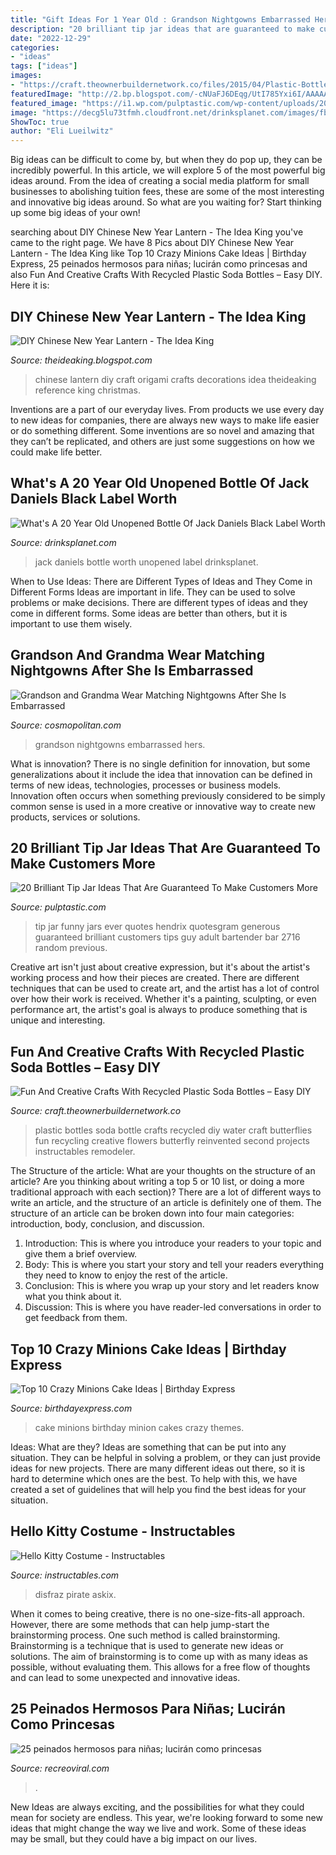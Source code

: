```yaml
---
title: "Gift Ideas For 1 Year Old : Grandson Nightgowns Embarrassed Hers"
description: "20 brilliant tip jar ideas that are guaranteed to make customers more"
date: "2022-12-29"
categories:
- "ideas"
tags: ["ideas"]
images:
- "https://craft.theownerbuildernetwork.co/files/2015/04/Plastic-Bottle-Ideas002.jpg"
featuredImage: "http://2.bp.blogspot.com/-cNUaFJ6DEqg/UtI785Yxi6I/AAAAAAAAIn0/V4d8E-btGf8/s1600/15.jpg"
featured_image: "https://i1.wp.com/pulptastic.com/wp-content/uploads/2014/07/these-tip-jars-will-definitely-get-money-16.jpg?resize=500%2C667"
image: "https://decg5lu73tfmh.cloudfront.net/drinksplanet.com/images/fbfiles/images/20150519_112005-27bb3b93a9d593d44a029eb52bcdff50_v_1432049405.jpg"
ShowToc: true
author: "Eli Lueilwitz"
---
```



Big ideas can be difficult to come by, but when they do pop up, they can be incredibly powerful. In this article, we will explore 5 of the most powerful big ideas around. From the idea of creating a social media platform for small businesses to abolishing tuition fees, these are some of the most interesting and innovative big ideas around. So what are you waiting for? Start thinking up some big ideas of your own!

	

		
searching about DIY Chinese New Year Lantern - The Idea King you've came to the right page. We have 8 Pics about DIY Chinese New Year Lantern - The Idea King like Top 10 Crazy Minions Cake Ideas | Birthday Express, 25 peinados hermosos para niñas; lucirán como princesas and also Fun And Creative Crafts With Recycled Plastic Soda Bottles – Easy DIY. Here it is:
		
    
## DIY Chinese New Year Lantern - The Idea King

<img loading=lazy src="http://2.bp.blogspot.com/-cNUaFJ6DEqg/UtI785Yxi6I/AAAAAAAAIn0/V4d8E-btGf8/s1600/15.jpg" onerror="this.onerror=null;this.src='https://tse3.mm.bing.net/th?id=OIP.YYPNQGheyVAewFeVEZ-NJAHaJ4&amp;pid=15.1';" alt="DIY Chinese New Year Lantern - The Idea King">

_Source: theideaking.blogspot.com_

>chinese lantern diy craft origami crafts decorations idea theideaking reference king christmas. 

	

Inventions are a part of our everyday lives. From products we use every day to new ideas for companies, there are always new ways to make life easier or do something different. Some inventions are so novel and amazing that they can’t be replicated, and others are just some suggestions on how we could make life better.

    
## What&#039;s A 20 Year Old Unopened Bottle Of Jack Daniels Black Label Worth

<img loading=lazy src="https://decg5lu73tfmh.cloudfront.net/drinksplanet.com/images/fbfiles/images/20150519_112005-27bb3b93a9d593d44a029eb52bcdff50_v_1432049405.jpg" onerror="this.onerror=null;this.src='https://tse4.mm.bing.net/th?id=OIP.hOmW6_zMHDY7Y1B9IhgMywHaNL&amp;pid=15.1';" alt="What&#039;s A 20 Year Old Unopened Bottle Of Jack Daniels Black Label Worth">

_Source: drinksplanet.com_

>jack daniels bottle worth unopened label drinksplanet. 

	

When to Use Ideas: There are Different Types of Ideas and They Come in Different Forms
Ideas are important in life. They can be used to solve problems or make decisions. There are different types of ideas and they come in different forms. Some ideas are better than others, but it is important to use them wisely.

    
## Grandson And Grandma Wear Matching Nightgowns After She Is Embarrassed

<img loading=lazy src="https://media.hearstapps.com/cosmopolitan/assets/15/06/1024x1365/gallery_nrm_1422975233-jfcb5rj.jpg?width=480&amp;auto=webp&amp;optimize=medium" onerror="this.onerror=null;this.src='https://tse4.mm.bing.net/th?id=OIP.8rsGsn_-aWp8k41SHO8exQHaJ4&amp;pid=15.1';" alt="Grandson and Grandma Wear Matching Nightgowns After She Is Embarrassed">

_Source: cosmopolitan.com_

>grandson nightgowns embarrassed hers. 

	

What is innovation?
There is no single definition for innovation, but some generalizations about it include the idea that innovation can be defined in terms of new ideas, technologies, processes or business models. Innovation often occurs when something previously considered to be simply common sense is used in a more creative or innovative way to create new products, services or solutions.

    
## 20 Brilliant Tip Jar Ideas That Are Guaranteed To Make Customers More

<img loading=lazy src="https://i1.wp.com/pulptastic.com/wp-content/uploads/2014/07/these-tip-jars-will-definitely-get-money-16.jpg?resize=500%2C667" onerror="this.onerror=null;this.src='https://tse1.mm.bing.net/th?id=OIP.wB9Gu7MIWOcCjqzxobZwzQHaJ4&amp;pid=15.1';" alt="20 Brilliant Tip Jar Ideas That Are Guaranteed To Make Customers More">

_Source: pulptastic.com_

>tip jar funny jars ever quotes hendrix quotesgram generous guaranteed brilliant customers tips guy adult bartender bar 2716 random previous. 

	

Creative art isn't just about creative expression, but it's about the artist's working process and how their pieces are created. There are different techniques that can be used to create art, and the artist has a lot of control over how their work is received. Whether it's a painting, sculpting, or even performance art, the artist's goal is always to produce something that is unique and interesting.

    
## Fun And Creative Crafts With Recycled Plastic Soda Bottles – Easy DIY

<img loading=lazy src="https://craft.theownerbuildernetwork.co/files/2015/04/Plastic-Bottle-Ideas002.jpg" onerror="this.onerror=null;this.src='https://tse1.mm.bing.net/th?id=OIP.-tLg4uyqykAkB70rAnjA6gHaFj&amp;pid=15.1';" alt="Fun And Creative Crafts With Recycled Plastic Soda Bottles – Easy DIY">

_Source: craft.theownerbuildernetwork.co_

>plastic bottles soda bottle crafts recycled diy water craft butterflies fun recycling creative flowers butterfly reinvented second projects instructables remodeler. 

	

The Structure of the article: What are your thoughts on the structure of an article? Are you thinking about writing a top 5 or 10 list, or doing a more traditional approach with each section)?
There are a lot of different ways to write an article, and the structure of an article is definitely one of them. The structure of an article can be broken down into four main categories: introduction, body, conclusion, and discussion. 
1) Introduction: This is where you introduce your readers to your topic and give them a brief overview. 
2) Body: This is where you start your story and tell your readers everything they need to know to enjoy the rest of the article.
3) Conclusion: This is where you wrap up your story and let readers know what you think about it. 
4) Discussion: This is where you have reader-led conversations in order to get feedback from them.

    
## Top 10 Crazy Minions Cake Ideas | Birthday Express

<img loading=lazy src="http://www.birthdayexpress.com/partyideas/wp-content/uploads/2015/07/Minions-Cake-10.jpg" onerror="this.onerror=null;this.src='https://tse2.mm.bing.net/th?id=OIP.XxuPTZi7wbSN-aPvUa9HOAHaLH&amp;pid=15.1';" alt="Top 10 Crazy Minions Cake Ideas | Birthday Express">

_Source: birthdayexpress.com_

>cake minions birthday minion cakes crazy themes. 

	

Ideas: What are they?
Ideas are something that can be put into any situation. They can be helpful in solving a problem, or they can just provide ideas for new projects. There are many different ideas out there, so it is hard to determine which ones are the best. To help with this, we have created a set of guidelines that will help you find the best ideas for your situation.

    
## Hello Kitty Costume - Instructables

<img loading=lazy src="https://content.instructables.com/ORIG/FJ3/QGNH/GFRWNNNM/FJ3QGNHGFRWNNNM.jpg?auto=webp&amp;frame=1&amp;width=2100" onerror="this.onerror=null;this.src='https://tse2.mm.bing.net/th?id=OIP.4VsfQ7L74rToOmmVllMvvAHaLH&amp;pid=15.1';" alt="Hello Kitty Costume - Instructables">

_Source: instructables.com_

>disfraz pirate askix. 

	

When it comes to being creative, there is no one-size-fits-all approach. However, there are some methods that can help jump-start the brainstorming process. One such method is called brainstorming. Brainstorming is a technique that is used to generate new ideas or solutions. The aim of brainstorming is to come up with as many ideas as possible, without evaluating them. This allows for a free flow of thoughts and can lead to some unexpected and innovative ideas.

    
## 25 Peinados Hermosos Para Niñas; Lucirán Como Princesas

<img loading=lazy src="https://www.recreoviral.com/wp-content/uploads/2018/03/Hermosos-peinados-para-niñas-23-525x700.jpg" onerror="this.onerror=null;this.src='https://tse2.mm.bing.net/th?id=OIP.XAjrwD4fLiRVpHEEhxQvZQHaJ4&amp;pid=15.1';" alt="25 peinados hermosos para niñas; lucirán como princesas">

_Source: recreoviral.com_

>. 

	

New Ideas are always exciting, and the possibilities for what they could mean for society are endless. This year, we're looking forward to some new ideas that might change the way we live and work. Some of these ideas may be small, but they could have a big impact on our lives.

